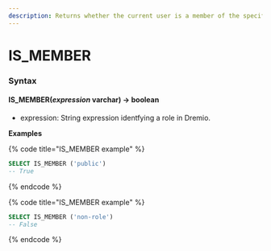 ```yaml
---
description: Returns whether the current user is a member of the specified role.
---
```


# IS\_MEMBER

### Syntax <a href="#syntax" id="syntax"></a>

#### IS\_MEMBER(_expression_ varchar) → boolean <a href="#is_memberexpression-varchar--boolean" id="is_memberexpression-varchar--boolean"></a>

* expression: String expression identfying a role in Dremio.

**Examples**

{% code title="IS_MEMBER example" %}
```sql
SELECT IS_MEMBER ('public')
-- True
```
{% endcode %}

{% code title="IS_MEMBER example" %}
```sql
SELECT IS_MEMBER ('non-role')
-- False
```
{% endcode %}
